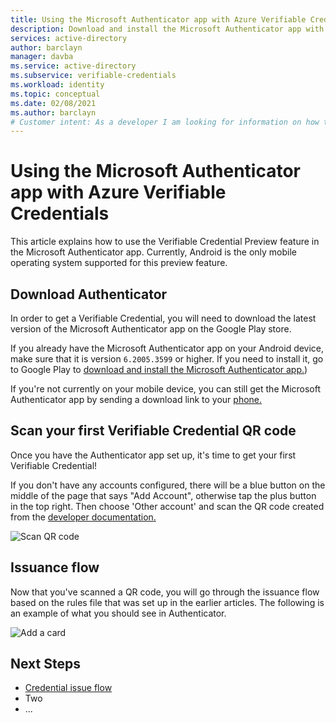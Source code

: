 ```yaml
---
title: Using the Microsoft Authenticator app with Azure Verifiable Credentials
description: Download and install the Microsoft Authenticator app with Azure Verifiable Credentials
services: active-directory
author: barclayn
manager: davba
ms.service: active-directory
ms.subservice: verifiable-credentials
ms.workload: identity
ms.topic: conceptual
ms.date: 02/08/2021
ms.author: barclayn
# Customer intent: As a developer I am looking for information on how to enable my users to control their own information 
---
```


# Using the Microsoft Authenticator app with Azure Verifiable Credentials

This article explains how to use the Verifiable Credential Preview feature in the Microsoft Authenticator app. Currently, Android is the only mobile operating system supported for this preview feature.

## Download Authenticator

In order to get a Verifiable Credential, you will need to download the latest version of the Microsoft Authenticator app on the Google Play store.

If you already have the Microsoft Authenticator app on your Android device, make sure that it is version `6.2005.3599` or higher. If you need to install it, go to Google Play to [download and install the Microsoft Authenticator app.](https://play.google.com/store/apps/details?id=com.azure.authenticator&referrer=adjust_reftag%3DcFu2eQVkePeS5%26utm_source%3DDocs%253A%2BAAD%2Bend%2Buser%2B%2528docs.microsoft.com%2529))

If you're not currently on your mobile device, you can still get the Microsoft Authenticator app by sending a download link to your [phone.](https://www.microsoft.com/account/authenticator)

## Scan your first Verifiable Credential QR code

Once you have the Authenticator app set up, it's time to get your first Verifiable Credential!

If you don't have any accounts configured, there will be a blue button on the middle of the page that says "Add Account", otherwise tap the plus button in the top right. Then choose 'Other account' and scan the QR code created from the [developer documentation.](credential-issue-flow-md) 

![Scan QR code](/media/credential-authenticator/scan_qr.png)

## Issuance flow

Now that you've scanned a QR code, you will go through the issuance flow based on the rules file that was set up in the earlier articles. The following is an example of what you should see in Authenticator.

![Add a card](/media/credential-authenticator/add_card.png)

## Next Steps

- [Credential issue flow](credential-issue-flow.md)
- Two
- ...
